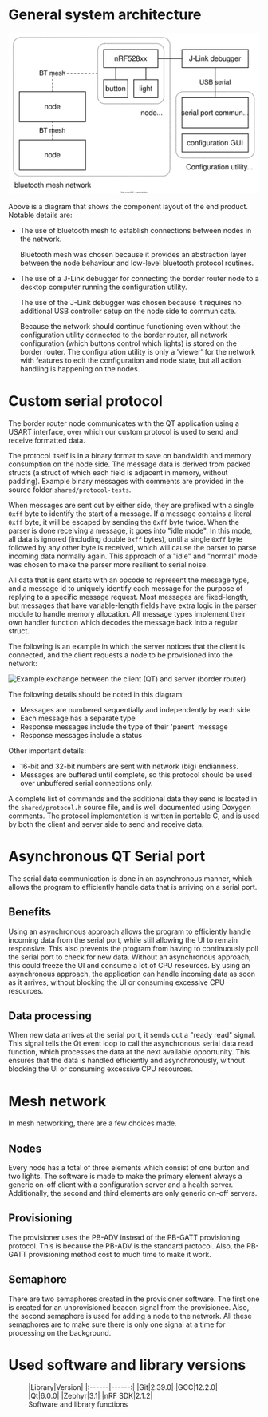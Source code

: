 # General system architecture

![System architecture](img/fig-architecture.svg)

Above is a diagram that shows the component layout of the end product. Notable
details are:

- The use of bluetooth mesh to establish connections between nodes in the
  network.
  
  Bluetooth mesh was chosen because it provides an abstraction layer between
  the node behaviour and low-level bluetooth protocol routines.
- The use of a J-Link debugger for connecting the border router node to a
  desktop computer running the configuration utility.
  
  The use of the J-Link debugger was chosen because it requires no additional
  USB controller setup on the node side to communicate.
  
  Because the network should continue functioning even without the
  configuration utility connected to the border router, all network
  configuration (which buttons control which lights) is stored on the border
  router. The configuration utility is only a 'viewer' for the network with
  features to edit the configuration and node state, but all action handling is
  happening on the nodes.

# Custom serial protocol

The border router node communicates with the QT application using a USART
interface, over which our custom protocol is used to send and receive formatted
data.

The protocol itself is in a binary format to save on bandwidth and memory
consumption on the node side. The message data is derived from packed structs
(a struct of which each field is adjacent in memory, without padding). Example
binary messages with comments are provided in the source folder
`shared/protocol-tests`.

When messages are sent out by either side, they are prefixed with a single
`0xff` byte to identify the start of a message. If a message contains a literal
`0xff` byte, it will be escaped by sending the `0xff` byte twice. When the
parser is done receiving a message, it goes into "idle mode". In this mode, all
data is ignored (including double `0xff` bytes), until a single `0xff` byte
followed by any other byte is received, which will cause the parser to parse
incoming data normally again. This approach of a "idle" and "normal" mode was
chosen to make the parser more resilient to serial noise.

All data that is sent starts with an opcode to represent the message type, and
a message id to uniquely identify each message for the purpose of replying to a
specific message request. Most messages are fixed-length, but messages that
have variable-length fields have extra logic in the parser module to handle
memory allocation. All message types implement their own handler function which
decodes the message back into a regular struct.

The following is an example in which the server notices that the client is
connected, and the client requests a node to be provisioned into the network:

![Example exchange between the client (QT) and server (border
router)](img/fig-protocol.svg)

The following details should be noted in this diagram:

- Messages are numbered sequentially and independently by each side
- Each message has a separate type
- Response messages include the type of their 'parent' message
- Response messages include a status

Other important details:

- 16-bit and 32-bit numbers are sent with network (big) endianness.
- Messages are buffered until complete, so this protocol should be used over
  unbuffered serial connections only.

A complete list of commands and the additional data they send is located in the
`shared/protocol.h` source file, and is well documented using Doxygen comments.
The protocol implementation is written in portable C, and is used by both the
client and server side to send and receive data.

# Asynchronous QT Serial port

The serial data communication is done in an asynchronous manner, which allows the program to efficiently handle data that is arriving on a serial port.

## Benefits

Using an asynchronous approach allows the program to efficiently handle incoming data from the serial port, while still allowing the UI to remain responsive. This also prevents the program from having to continuously poll the serial port to check for new data. Without an asynchronous approach, this could freeze the UI and consume a lot of CPU resources. By using an asynchronous approach, the application can handle incoming data as soon as it arrives, without blocking the UI or consuming excessive CPU resources.

## Data processing

When new data arrives at the serial port, it sends out a "ready read" signal. This signal tells the Qt event loop to call the asynchronous serial data read function, which processes the data at the next available opportunity. This ensures that the data is handled efficiently and asynchronously, without blocking the UI or consuming excessive CPU resources.

# Mesh network

In mesh networking, there are a few choices made. 

## Nodes

Every node has a total of three elements which consist of one button and two lights. The software is made to make the primary element always a generic on-off client with a configuration server and a health server. Additionally, the second and third elements are only generic on-off servers. 

## Provisioning

The provisioner uses the PB-ADV instead of the PB-GATT provisioning protocol. This is because the PB-ADV is the standard protocol. Also, the PB-GATT provisioning method cost to much time to make it work.

## Semaphore

There are two semaphores created in the provisioner software. The first one is created for an unprovisioned beacon signal from the provisionee. Also, the second semaphore is used for adding a node to the network. All these semaphores are to make sure there is only one signal at a time for processing on the background. 

# Used software and library versions

<figure>
|Library|Version|
|:------|------:|
|Git|2.39.0|
|GCC|12.2.0|
|Qt|6.0.0|
|Zephyr|3.1|
|nRF SDK|2.1.2|
<figcaption>Software and library functions</figcaption>
</figure>

